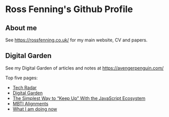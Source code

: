 # Ross Fenning's Github Profile

## About me

See https://rossfenning.co.uk/ for my main website, CV and papers.

## Digital Garden

See my Digital Garden of articles and notes at https://avengerpenguin.com/

Top five pages:

<ul>

<li><a href="https://avengerpenguin.com/tech-radar/">Tech Radar</a></li>

<li><a href="https://avengerpenguin.com/digital-garden/">Digital Garden</a></li>

<li><a href="https://avengerpenguin.com/keeping-up-with-javascript/">The Simplest Way to “Keep Up” With the JavaScript Ecosystem</a></li>

<li><a href="https://avengerpenguin.com/mbti-alignments/"><span class="caps">MBTI</span> Alignments</a></li>

<li><a href="https://avengerpenguin.com/now/">What I am doing now</a></li>

</ul>
